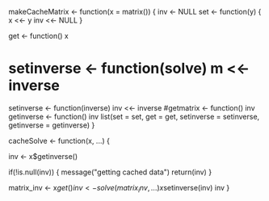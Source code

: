 makeCacheMatrix <- function(x = matrix()) {
  inv <- NULL
  set <- function(y) {
    x <<- y
    inv <<- NULL
  }
  
  get <- function() x
  # setinverse <- function(solve) m <<- inverse
  setinverse <- function(inverse) inv <<- inverse
  #getmatrix <- function() inv
  getinverse <- function() inv
  list(set = set, get = get,
       setinverse = setinverse,
       getinverse = getinverse)
}

cacheSolve <- function(x, ...) {
  
  inv <- x$getinverse()
  
  if(!is.null(inv)) {
    message("getting cached data")
    return(inv)
  }
  
  matrix_inv <- x$get()
  inv <- solve(matrix_inv, ...)
  x$setinverse(inv)
  inv
}

